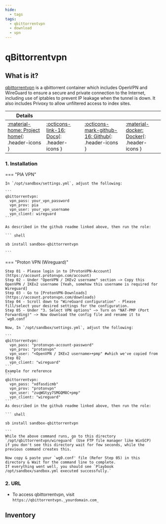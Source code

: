 ```yaml
---
hide:
  - tags
tags:
  - qbittorrentvpn
  - download
  - vpn
---
```


# qBittorrentvpn

## What is it?

[qbittorrentvpn](https://github.com/binhex/arch-qbittorrentvpn) is a qbittorrent container which includes OpenVPN and WireGuard to ensure a secure and private connection to the Internet, including use of iptables to prevent IP leakage when the tunnel is down. It also includes Privoxy to allow unfiltered access to index sites.

| Details     |             |             |             |
|-------------|-------------|-------------|-------------|
| [:material-home: Project home](https://github.com/binhex/arch-qbittorrentvpn){: .header-icons } | [:octicons-link-16: Docs](https://github.com/binhex/arch-qbittorrentvpn){: .header-icons } | [:octicons-mark-github-16: Github](https://github.com/binhex/arch-qbittorrentvpn){: .header-icons } | [:material-docker: Docker](https://hub.docker.com/r/binhex/arch-qbittorrentvpn){: .header-icons }|

### 1. Installation

=== "PIA VPN"

    In `/opt/sandbox/settings.yml`, adjust the following:
    
    ```
    qbittorrentvpn:
      vpn_pass: your_vpn_password
      vpn_prov: pia
      vpn_user: your_vpn_username
      vpn_client: wireguard
    ```

    As described in the github readme linked above, then run the role:

    ``` shell

    sb install sandbox-qbittorrentvpn

    ```

=== "Proton VPN (Wireguard)"

    Step 01 - Please login in to [ProtonVPN-Account](https://account.protonvpn.com/account)
    Step 02 - Under "OpenVPN / IKEv2 username" section —> Copy this OpenVPN / IKEv2 username [Yeah, somehow this username is required for Wireguard]
    Step 03 - Go to [ProtonVPN-Downloads](https://account.protonvpn.com/downloads)
    Step 04 - Scroll down to "WireGuard configuration" - Please fill/select your desired settings for the configuration.
    Step 05 - Under "3. Select VPN options" —> Turn on "NAT-PMP (Port Forwarding)" —> Now download the config file and rename it to `wg0.conf`
    
    Now, In `/opt/sandbox/settings.yml`, adjust the following:
    
    ```
    qbittorrentvpn:
      vpn_pass: "protonvpn-account-password"
      vpn_prov: "protonvpn"
      vpn_user: "<OpenVPN / IKEv2 username>+pmp" #which we've copied from Step 02
      vpn_client: "wireguard"
    ```
    Example for reference
    ```
    qbittorrentvpn:
      vpn_pass: "xdfasdicmb"
      vpn_prov: "protonvpn"
      vpn_user: "zuqWGtyy7SMGQM8C+pmp"
      vpn_client: "wireguard"
    ```
    As described in the github readme linked above, then run the role:

    ``` shell

    sb install sandbox-qbittorrentvpn

    ```
    While the above command runs, go to this directory `/opt/qbittorrentvpn/wireguard` (Use FTP file manager like WinSCP)
    if you don't see this directory wait for few seconds, while the previous command creates this.

    Now copy & paste your `wg0.conf' file (Refer Step 05) in this directory & Wait for the command line to complete.
    If everything went well, you should see `Playbook /opt/sandbox/sandbox.yml executed successfully.`

### 2. URL

- To access qbittorrentvpn, visit `https://qbittorrentvpn._yourdomain.com_`

## Inventory
<!-- BEGIN SALTBOX MANAGED VARIABLES SECTION -->
<!-- END SALTBOX MANAGED VARIABLES SECTION -->
